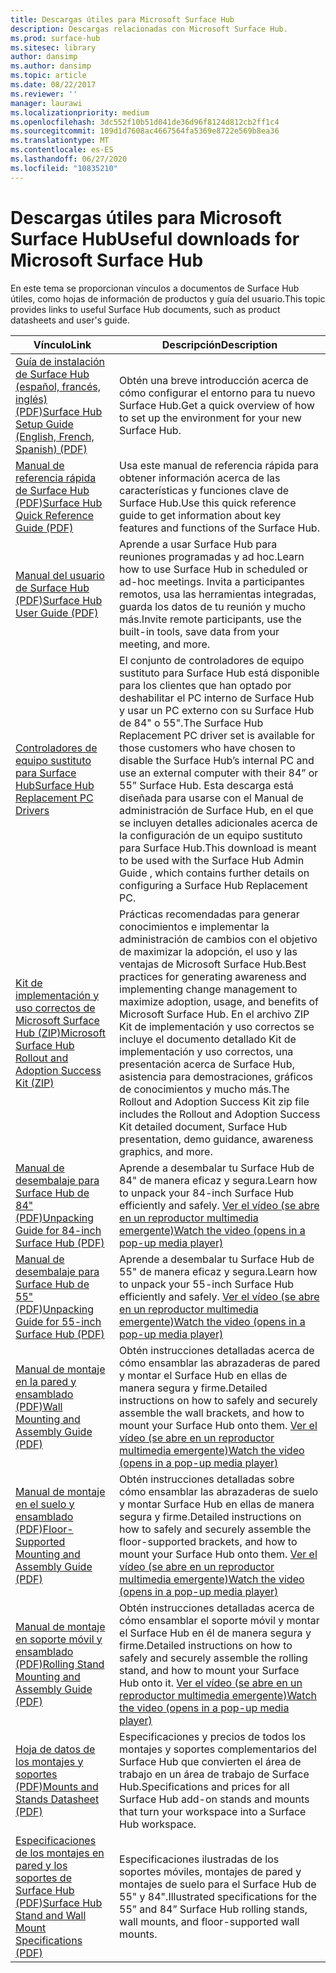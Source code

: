 ```yaml
---
title: Descargas útiles para Microsoft Surface Hub
description: Descargas relacionadas con Microsoft Surface Hub.
ms.prod: surface-hub
ms.sitesec: library
author: dansimp
ms.author: dansimp
ms.topic: article
ms.date: 08/22/2017
ms.reviewer: ''
manager: laurawi
ms.localizationpriority: medium
ms.openlocfilehash: 3dc552f10b51d041de36d96f8124d812cb2ff1c4
ms.sourcegitcommit: 109d1d7608ac4667564fa5369e8722e569b8ea36
ms.translationtype: MT
ms.contentlocale: es-ES
ms.lasthandoff: 06/27/2020
ms.locfileid: "10835210"
---
```

# <span data-ttu-id="daa1b-103">Descargas útiles para Microsoft Surface Hub</span><span class="sxs-lookup"><span data-stu-id="daa1b-103">Useful downloads for Microsoft Surface Hub</span></span>

<span data-ttu-id="daa1b-104">En este tema se proporcionan vínculos a documentos de Surface Hub útiles, como hojas de información de productos y guía del usuario.</span><span class="sxs-lookup"><span data-stu-id="daa1b-104">This topic provides links to useful Surface Hub documents, such as product datasheets and user's guide.</span></span>

| <span data-ttu-id="daa1b-105">Vínculo</span><span class="sxs-lookup"><span data-stu-id="daa1b-105">Link</span></span> | <span data-ttu-id="daa1b-106">Descripción</span><span class="sxs-lookup"><span data-stu-id="daa1b-106">Description</span></span> |
| --- | --- |
| [<span data-ttu-id="daa1b-107">Guía de instalación de Surface Hub (español, francés, inglés) (PDF)</span><span class="sxs-lookup"><span data-stu-id="daa1b-107">Surface Hub Setup Guide (English, French, Spanish) (PDF)</span></span>](https://download.microsoft.com/download/0/1/6/016363A4-8602-4F01-8281-9BE5C814DC78/Setup-Guide_EN-FR-SP.pdf) | <span data-ttu-id="daa1b-108">Obtén una breve introducción acerca de cómo configurar el entorno para tu nuevo Surface Hub.</span><span class="sxs-lookup"><span data-stu-id="daa1b-108">Get a quick overview of how to set up the environment for your new Surface Hub.</span></span> |
| [<span data-ttu-id="daa1b-109">Manual de referencia rápida de Surface Hub (PDF)</span><span class="sxs-lookup"><span data-stu-id="daa1b-109">Surface Hub Quick Reference Guide (PDF)</span></span>](https://download.microsoft.com/download/9/E/E/9EE660F8-3FC6-4909-969E-89EA648F06DB/Surface%20Hub%20Quick%20Reference%20Guide_en-us.pdf)  | <span data-ttu-id="daa1b-110">Usa este manual de referencia rápida para obtener información acerca de las características y funciones clave de Surface Hub.</span><span class="sxs-lookup"><span data-stu-id="daa1b-110">Use this quick reference guide to get information about key features and functions of the Surface Hub.</span></span> |
| [<span data-ttu-id="daa1b-111">Manual del usuario de Surface Hub (PDF)</span><span class="sxs-lookup"><span data-stu-id="daa1b-111">Surface Hub User Guide (PDF)</span></span>](https://download.microsoft.com/download/3/6/B/36B6331E-0C63-4E71-A05D-EE88D05081F8/surface-hub-user-guide-en-us.pdf) | <span data-ttu-id="daa1b-112">Aprende a usar Surface Hub para reuniones programadas y ad hoc.</span><span class="sxs-lookup"><span data-stu-id="daa1b-112">Learn how to use Surface Hub in scheduled or ad-hoc meetings.</span></span> <span data-ttu-id="daa1b-113">Invita a participantes remotos, usa las herramientas integradas, guarda los datos de tu reunión y mucho más.</span><span class="sxs-lookup"><span data-stu-id="daa1b-113">Invite remote participants, use the built-in tools, save data from your meeting, and more.</span></span> |
| [<span data-ttu-id="daa1b-114">Controladores de equipo sustituto para Surface Hub</span><span class="sxs-lookup"><span data-stu-id="daa1b-114">Surface Hub Replacement PC Drivers</span></span>](https://www.microsoft.com/download/details.aspx?id=52210) | <span data-ttu-id="daa1b-115">El conjunto de controladores de equipo sustituto para Surface Hub está disponible para los clientes que han optado por deshabilitar el PC interno de Surface Hub y usar un PC externo con su Surface Hub de 84" o 55".</span><span class="sxs-lookup"><span data-stu-id="daa1b-115">The Surface Hub Replacement PC driver set is available for those customers who have chosen to disable the Surface Hub’s internal PC and use an external computer with their 84” or 55” Surface Hub.</span></span> <span data-ttu-id="daa1b-116">Esta descarga está diseñada para usarse con el Manual de administración de Surface Hub, en el que se incluyen detalles adicionales acerca de la configuración de un equipo sustituto para Surface Hub.</span><span class="sxs-lookup"><span data-stu-id="daa1b-116">This download is meant to be used with the Surface Hub Admin Guide , which contains further details on configuring a Surface Hub Replacement PC.</span></span>  |
| [<span data-ttu-id="daa1b-117">Kit de implementación y uso correctos de Microsoft Surface Hub (ZIP)</span><span class="sxs-lookup"><span data-stu-id="daa1b-117">Microsoft Surface Hub Rollout and Adoption Success Kit (ZIP)</span></span>](https://download.microsoft.com/download/F/A/3/FA3ADEA4-4966-456B-8BDE-0A594FD52C6C/Surface_Hub_Adoption_Kit_Final_0519.pdf) | <span data-ttu-id="daa1b-118">Prácticas recomendadas para generar conocimientos e implementar la administración de cambios con el objetivo de maximizar la adopción, el uso y las ventajas de Microsoft Surface Hub.</span><span class="sxs-lookup"><span data-stu-id="daa1b-118">Best practices for generating awareness and implementing change management to maximize adoption, usage, and benefits of Microsoft Surface Hub.</span></span> <span data-ttu-id="daa1b-119">En el archivo ZIP Kit de implementación y uso correctos se incluye el documento detallado Kit de implementación y uso correctos, una presentación acerca de Surface Hub, asistencia para demostraciones, gráficos de conocimientos y mucho más.</span><span class="sxs-lookup"><span data-stu-id="daa1b-119">The Rollout and Adoption Success Kit zip file includes the Rollout and Adoption Success Kit detailed document, Surface Hub presentation, demo guidance, awareness graphics, and more.</span></span> |
| [<span data-ttu-id="daa1b-120">Manual de desembalaje para Surface Hub de 84" (PDF)</span><span class="sxs-lookup"><span data-stu-id="daa1b-120">Unpacking Guide for 84-inch Surface Hub (PDF)</span></span>](https://download.microsoft.com/download/5/2/B/52B4007E-D8C8-4EED-ACA9-FEEF93F6055C/84_Unpacking_Guide_English_French-Spanish.pdf) | <span data-ttu-id="daa1b-121">Aprende a desembalar tu Surface Hub de 84" de manera eficaz y segura.</span><span class="sxs-lookup"><span data-stu-id="daa1b-121">Learn how to unpack your 84-inch Surface Hub efficiently and safely.</span></span> [<span data-ttu-id="daa1b-122">Ver el vídeo (se abre en un reproductor multimedia emergente)</span><span class="sxs-lookup"><span data-stu-id="daa1b-122">Watch the video (opens in a pop-up media player)</span></span>](http://compass.xbox.com/assets/75/2b/752b73dc-6e9d-4692-8ba1-0f9fc03bff6b.mov?n=04.07.16_installation_video_03_unpacking_84.mov) |
| [<span data-ttu-id="daa1b-123">Manual de desembalaje para Surface Hub de 55" (PDF)</span><span class="sxs-lookup"><span data-stu-id="daa1b-123">Unpacking Guide for 55-inch Surface Hub (PDF)</span></span>](https://download.microsoft.com/download/2/E/7/2E7616A2-F936-4512-8052-1E2D92DFD070/55_Unpacking_Guide_English-French-Spanish.PDF) | <span data-ttu-id="daa1b-124">Aprende a desembalar tu Surface Hub de 55" de manera eficaz y segura.</span><span class="sxs-lookup"><span data-stu-id="daa1b-124">Learn how to unpack your 55-inch Surface Hub efficiently and safely.</span></span> [<span data-ttu-id="daa1b-125">Ver el vídeo (se abre en un reproductor multimedia emergente)</span><span class="sxs-lookup"><span data-stu-id="daa1b-125">Watch the video (opens in a pop-up media player)</span></span>](http://compass.xbox.com/assets/a9/d6/a9d6b4d7-d33f-4e8b-be92-28f7fc2c06d7.mov?n=04.07.16_installation_video_02_unpacking_55.mov) |
| [<span data-ttu-id="daa1b-126">Manual de montaje en la pared y ensamblado (PDF)</span><span class="sxs-lookup"><span data-stu-id="daa1b-126">Wall Mounting and Assembly Guide (PDF)</span></span>](https://download.microsoft.com/download/7/0/2/702485E3-B55E-4DE8-B5DD-3B56F90DCF5D/SH-Guide_WACG_Wall_Mounts_EN-FR-ES-NL-DE-IT-PT-AR-DA-FI-NO-SV.pdf) | <span data-ttu-id="daa1b-127">Obtén instrucciones detalladas acerca de cómo ensamblar las abrazaderas de pared y montar el Surface Hub en ellas de manera segura y firme.</span><span class="sxs-lookup"><span data-stu-id="daa1b-127">Detailed instructions on how to safely and securely assemble the wall brackets, and how to mount your Surface Hub onto them.</span></span> [<span data-ttu-id="daa1b-128">Ver el vídeo (se abre en un reproductor multimedia emergente)</span><span class="sxs-lookup"><span data-stu-id="daa1b-128">Watch the video (opens in a pop-up media player)</span></span>](http://compass.xbox.com/assets/bf/4d/bf4d6f06-370c-45ee-88e6-c409873914e8.mov?n=04.07.16_installation_video_05_wall_mount.mov) |
| [<span data-ttu-id="daa1b-129">Manual de montaje en el suelo y ensamblado (PDF)</span><span class="sxs-lookup"><span data-stu-id="daa1b-129">Floor-Supported Mounting and Assembly Guide (PDF)</span></span>](https://download.microsoft.com/download/7/0/2/702485E3-B55E-4DE8-B5DD-3B56F90DCF5D/SH-Guide_WACG_Floor_Support_Mount_EN-FR-ES-NL-DE-IT-AR-DA-FI-NO-SV.pdf) | <span data-ttu-id="daa1b-130">Obtén instrucciones detalladas sobre cómo ensamblar las abrazaderas de suelo y montar Surface Hub en ellas de manera segura y firme.</span><span class="sxs-lookup"><span data-stu-id="daa1b-130">Detailed instructions on how to safely and securely assemble the floor-supported brackets, and how to mount your Surface Hub onto them.</span></span> [<span data-ttu-id="daa1b-131">Ver el vídeo (se abre en un reproductor multimedia emergente)</span><span class="sxs-lookup"><span data-stu-id="daa1b-131">Watch the video (opens in a pop-up media player)</span></span>](http://compass.xbox.com/assets/ed/de/edde468a-e1d4-4ce8-8b61-c4527dd25c81.mov?n=04.07.16_installation_video_06_floor_support_mount.mov) |
| [<span data-ttu-id="daa1b-132">Manual de montaje en soporte móvil y ensamblado (PDF)</span><span class="sxs-lookup"><span data-stu-id="daa1b-132">Rolling Stand Mounting and Assembly Guide (PDF)</span></span>](https://download.microsoft.com/download/7/0/2/702485E3-B55E-4DE8-B5DD-3B56F90DCF5D/SH-Guide_WACG_Rolling_Stands_EN-FR-ES-NL-DE-IT-AR-DA-FI-NO-SV.pdf) | <span data-ttu-id="daa1b-133">Obtén instrucciones detalladas acerca de cómo ensamblar el soporte móvil y montar el Surface Hub en él de manera segura y firme.</span><span class="sxs-lookup"><span data-stu-id="daa1b-133">Detailed instructions on how to safely and securely assemble the rolling stand, and how to mount your Surface Hub onto it.</span></span> [<span data-ttu-id="daa1b-134">Ver el vídeo (se abre en un reproductor multimedia emergente)</span><span class="sxs-lookup"><span data-stu-id="daa1b-134">Watch the video (opens in a pop-up media player)</span></span>](http://compass.xbox.com/assets/1f/94/1f949613-3e4a-41e3-ad60-fe8aa7134115.mov?n=04.07.16_installation_video_04_rolling_stand_mount.mov) |
| [<span data-ttu-id="daa1b-135">Hoja de datos de los montajes y soportes (PDF)</span><span class="sxs-lookup"><span data-stu-id="daa1b-135">Mounts and Stands Datasheet (PDF)</span></span>](https://download.microsoft.com/download/5/0/1/501F98D9-1BCC-4448-A1DB-47056CEE33B6/20160711_Surface_Hub_Mounts_and_Stands_Datasheet.pdf) | <span data-ttu-id="daa1b-136">Especificaciones y precios de todos los montajes y soportes complementarios del Surface Hub que convierten el área de trabajo en un área de trabajo de Surface Hub.</span><span class="sxs-lookup"><span data-stu-id="daa1b-136">Specifications and prices for all Surface Hub add-on stands and mounts that turn your workspace into a Surface Hub workspace.</span></span> |
| [<span data-ttu-id="daa1b-137">Especificaciones de los montajes en pared y los soportes de Surface Hub (PDF)</span><span class="sxs-lookup"><span data-stu-id="daa1b-137">Surface Hub Stand and Wall Mount Specifications (PDF)</span></span>](https://download.microsoft.com/download/7/A/7/7A75BD0F-5A46-4BCE-B313-A80E47AEB581/20160720_Combined_Stand_Wall_Mount_Drawings.pdf) | <span data-ttu-id="daa1b-138">Especificaciones ilustradas de los soportes móviles, montajes de pared y montajes de suelo para el Surface Hub de 55" y 84".</span><span class="sxs-lookup"><span data-stu-id="daa1b-138">Illustrated specifications for the 55” and 84” Surface Hub rolling stands, wall mounts, and floor-supported wall mounts.</span></span> |




